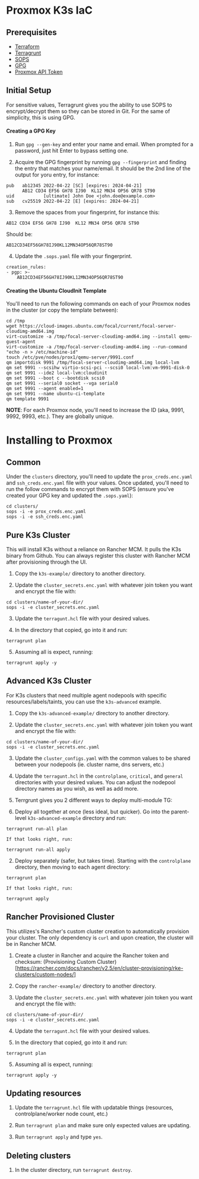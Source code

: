 # Proxmox K3s IaC

## Prerequisites

* [Terraform](https://www.terraform.io/downloads)
* [Terragrunt](https://terragrunt.gruntwork.io/docs/getting-started/install/)
* [SOPS](https://github.com/mozilla/sops#id3)
* [GPG](https://gnupg.org/download/)
* [Proxmox API Token](https://pve.proxmox.com/wiki/Proxmox_VE_API)

## Initial Setup

For sensitive values, Terragrunt gives you the ability to use SOPS to encrypt/decrypt them so they can be stored in Git. For the same of simplicity, this is using GPG.

#### Creating a GPG Key

1. Run `gpg --gen-key` and enter your name and email. When prompted for a password, just hit Enter to bypass setting one.

2. Acquire the GPG fingerprint by running `gpg --fingerprint` and finding the entry that matches your name/email. It should be the 2nd line of the output for yoru entry, for instance:

```
pub   ab12345 2022-04-22 [SC] [expires: 2024-04-21]
      AB12 CD34 EF56 GH78 IJ90  KL12 MN34 OP56 QR78 ST90
uid           [ultimate] John Doe <john.doe@example.com>
sub   cv25519 2022-04-22 [E] [expires: 2024-04-21]
```

3. Remove the spaces from your fingerprint, for instance this:

```
AB12 CD34 EF56 GH78 IJ90  KL12 MN34 OP56 QR78 ST90
```
Should be:
```
AB12CD34EF56GH78IJ90KL12MN34OP56QR78ST90
```

4. Update the `.sops.yaml` file with your fingerprint.

```
creation_rules:
- pgp: >-
    AB12CD34EF56GH78IJ90KL12MN34OP56QR78ST90
```

#### Creating the Ubuntu CloudInit Template

You'll need to run the following commands on each of your Proxmox nodes in the cluster (or copy the template between):

```
cd /tmp
wget https://cloud-images.ubuntu.com/focal/current/focal-server-cloudimg-amd64.img
virt-customize -a /tmp/focal-server-cloudimg-amd64.img --install qemu-guest-agent
virt-customize -a /tmp/focal-server-cloudimg-amd64.img --run-command "echo -n > /etc/machine-id"
touch /etc/pve/nodes/prox1/qemu-server/9991.conf
qm importdisk 9991 /tmp/focal-server-cloudimg-amd64.img local-lvm
qm set 9991 --scsihw virtio-scsi-pci --scsi0 local-lvm:vm-9991-disk-0
qm set 9991 --ide2 local-lvm:cloudinit
qm set 9991 --boot c --bootdisk scsi0
qm set 9991 --serial0 socket --vga serial0
qm set 9991 --agent enabled=1
qm set 9991 --name ubuntu-ci-template
qm template 9991
```

**NOTE**: For each Proxmox node, you'll need to increase the ID (aka, 9991, 9992, 9993, etc.). They are globally unique.

# Installing to Proxmox

## Common

Under the `clusters` directory, you'll need to update the `prox_creds.enc.yaml` and `ssh_creds.enc.yaml` file with your values. Once updated, you'll need to run the follow commands to encrypt them with SOPS (ensure you've created your GPG key and updated the `.sops.yaml`):

```
cd clusters/
sops -i -e prox_creds.enc.yaml
sops -i -e ssh_creds.enc.yaml
```

## Pure K3s Cluster

This will install K3s without a reliance on Rancher MCM. It pulls the K3s binary from Github. You can always register this cluster with Rancher MCM after provisioning through the UI.

1. Copy the `k3s-example/` directory to another directory.

2. Update the `cluster_secrets.enc.yaml` with whatever join token you want and encrypt the file with:

```
cd clusters/name-of-your-dir/
sops -i -e cluster_secrets.enc.yaml
```

3. Update the `terragunt.hcl` file with your desired values.

4. In the directory that copied, go into it and run:

```
terragrunt plan
```

5. Assuming all is expect, running:

```
terragrunt apply -y
```

## Advanced K3s Cluster

For K3s clusters that need multiple agent nodepools with specific resources/labels/taints, you can use the `k3s-advanced` example.

1. Copy the `k3s-advanced-example/` directory to another directory.

2. Update the `cluster_secrets.enc.yaml` with whatever join token you want and encrypt the file with:

```
cd clusters/name-of-your-dir/
sops -i -e cluster_secrets.enc.yaml
```

3. Update the `cluster_configs.yaml` with the common values to be shared between your nodepools (ie. cluster name, dns servers, etc.)

4. Update the `terragunt.hcl` in the `controlplane`, `critical`, and `general` directories with your desired values. You can adjust the nodepool directory names as you wish, as well as add more.

5. Terrgrunt gives you 2 different ways to deploy multi-module TG:

  1. Deploy all together at once (less ideal, but quicker). Go into the parent-level `k3s-advanced-example` directory and run:

```
terragrunt run-all plan
```

    If that looks right, run:

```
terragrunt run-all apply
```

  2. Deploy separately (safer, but takes time). Starting with the `controlplane` directory, then moving to each agent directory:

```
terragrunt plan
```

    If that looks right, run:

```
terragrunt apply
```

## Rancher Provisioned Cluster

This utilizes's Rancher's custom cluster creation to automatically provision your cluster. The only dependency is `curl` and upon creation, the cluster will be in Rancher MCM.

1. Create a cluster in Rancher and acquire the Rancher token and checksum: (Provisioning Custom Cluster)[https://rancher.com/docs/rancher/v2.5/en/cluster-provisioning/rke-clusters/custom-nodes/]

2. Copy the `rancher-example/` directory to another directory.

3. Update the `cluster_secrets.enc.yaml` with whatever join token you want and encrypt the file with:

```
cd clusters/name-of-your-dir/
sops -i -e cluster_secrets.enc.yaml
```

4. Update the `terragunt.hcl` file with your desired values.

5. In the directory that copied, go into it and run:

```
terragrunt plan
```

5. Assuming all is expect, running:

```
terragrunt apply -y
```

## Updating resources

1. Update the `terragrunt.hcl` file with updatable things (resources, controlplane/worker node count, etc.)

2. Run `terragrunt plan` and make sure only expected values are updating.

3. Run `terragrunt apply` and type `yes`.

## Deleting clusters

1. In the cluster directory, run `terragrunt destroy`.